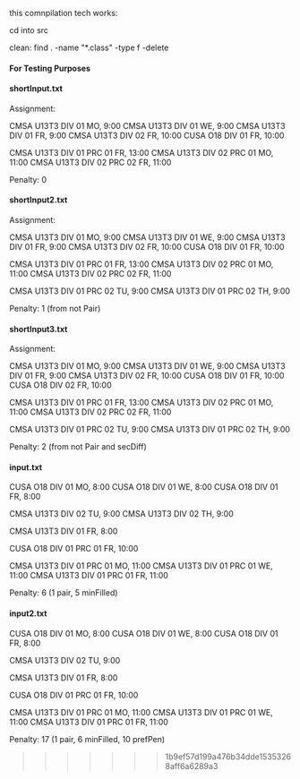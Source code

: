 this comnpilation tech works:

cd into src

clean:
    find . -name "*.class" -type f -delete     


#### For Testing Purposes
#### shortInput.txt

Assignment: 

CMSA U13T3 DIV 01           MO, 9:00
CMSA U13T3 DIV 01           WE, 9:00
CMSA U13T3 DIV 01           FR, 9:00
CMSA U13T3 DIV 02           FR, 10:00
CUSA O18 DIV 01             FR, 10:00

CMSA U13T3 DIV 01 PRC 01    FR, 13:00
CMSA U13T3 DIV 02 PRC 01    MO, 11:00
CMSA U13T3 DIV 02 PRC 02    FR, 11:00

Penalty: 0

#### shortInput2.txt

Assignment: 

CMSA U13T3 DIV 01           MO, 9:00
CMSA U13T3 DIV 01           WE, 9:00
CMSA U13T3 DIV 01           FR, 9:00
CMSA U13T3 DIV 02           FR, 10:00
CUSA O18 DIV 01             FR, 10:00

CMSA U13T3 DIV 01 PRC 01    FR, 13:00
CMSA U13T3 DIV 02 PRC 01    MO, 11:00
CMSA U13T3 DIV 02 PRC 02    FR, 11:00

CMSA U13T3 DIV 01 PRC 02    TU, 9:00
CMSA U13T3 DIV 01 PRC 02    TH, 9:00

Penalty: 1 (from not Pair)

#### shortInput3.txt

Assignment: 

CMSA U13T3 DIV 01           MO, 9:00
CMSA U13T3 DIV 01           WE, 9:00
CMSA U13T3 DIV 01           FR, 9:00
CMSA U13T3 DIV 02           FR, 10:00
CUSA O18 DIV 01             FR, 10:00
CUSA O18 DIV 02             FR, 10:00

CMSA U13T3 DIV 01 PRC 01    FR, 13:00
CMSA U13T3 DIV 02 PRC 01    MO, 11:00
CMSA U13T3 DIV 02 PRC 02    FR, 11:00

CMSA U13T3 DIV 01 PRC 02    TU, 9:00
CMSA U13T3 DIV 01 PRC 02    TH, 9:00

Penalty: 2 (from not Pair and secDiff)

#### input.txt
CUSA O18 DIV 01             MO, 8:00 
CUSA O18 DIV 01             WE, 8:00
CUSA O18 DIV 01             FR, 8:00

CMSA U13T3 DIV 02           TU, 9:00
CMSA U13T3 DIV 02           TH, 9:00

CMSA U13T3 DIV 01           FR, 8:00

CUSA O18 DIV 01 PRC 01      FR, 10:00 

CMSA U13T3 DIV 01 PRC 01    MO, 11:00
CMSA U13T3 DIV 01 PRC 01    WE, 11:00
CMSA U13T3 DIV 01 PRC 01    FR, 11:00

Penalty: 6 (1 pair, 5 minFilled)

#### input2.txt

CUSA O18 DIV 01             MO, 8:00 
CUSA O18 DIV 01             WE, 8:00
CUSA O18 DIV 01             FR, 8:00

CMSA U13T3 DIV 02           TU, 9:00

CMSA U13T3 DIV 01           FR, 8:00

CUSA O18 DIV 01 PRC 01      FR, 10:00 

CMSA U13T3 DIV 01 PRC 01    MO, 11:00
CMSA U13T3 DIV 01 PRC 01    WE, 11:00
CMSA U13T3 DIV 01 PRC 01    FR, 11:00

Penalty: 17 (1 pair, 6 minFilled, 10 prefPen)
>>>>>>> 1b9ef57d199a476b34dde15353268aff6a6289a3
